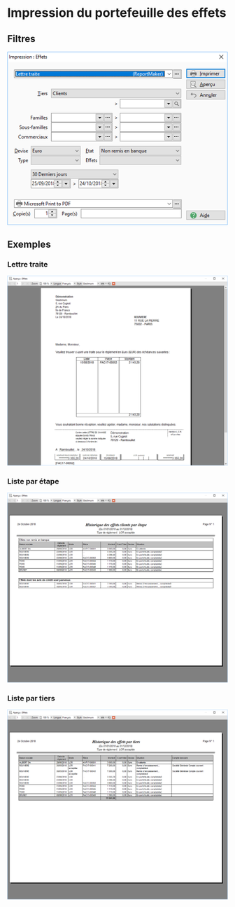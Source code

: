 # Impression du portefeuille des effets
## Filtres


![](../../../assets/images/Effets/Portefeuille/Impressions/Filtres.png)


## Exemples


### Lettre traite


![](../../../assets/images/Effets/Portefeuille/Impressions/Lettre_traite.png)


### Liste par étape


![](../../../assets/images/Effets/Portefeuille/Impressions/Liste_par_etape.png)


### Liste par tiers


![](../../../assets/images/Effets/Portefeuille/Impressions/Liste_par_tiers.png)


